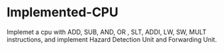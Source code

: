 # Implemented-CPU
Implemet a cpu with ADD, SUB, AND, OR , SLT, ADDI, LW, SW, MULT instructions, and implement  Hazard Detection Unit and Forwarding Unit.
